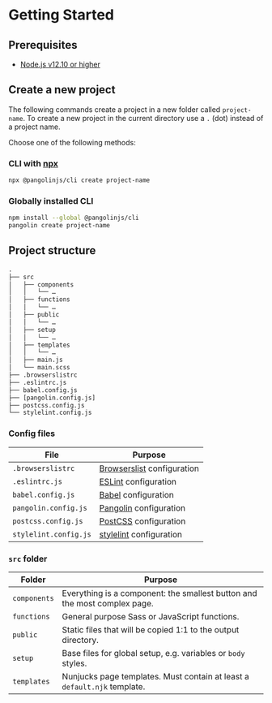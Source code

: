 # Getting Started

## Prerequisites

* [Node.js v12.10 or higher](https://nodejs.org)

## Create a new project

The following commands create a project in a new folder called `project-name`. To create a new project in the current directory use a `.` (dot) instead of a project name.

Choose one of the following methods:

### CLI with [npx](https://github.com/npm/npx)

```bash
npx @pangolinjs/cli create project-name
```

### Globally installed CLI

```bash
npm install --global @pangolinjs/cli
pangolin create project-name
```

## Project structure

```txt
.
├── src
│   ├── components
│   │   └── …
│   ├── functions
│   │   └── …
│   ├── public
│   │   └── …
│   ├── setup
│   │   └── …
│   ├── templates
│   │   └── …
│   ├── main.js
│   └── main.scss
├── .browserslistrc
├── .eslintrc.js
├── babel.config.js
├── [pangolin.config.js]
├── postcss.config.js
└── stylelint.config.js
```

### Config files

| File                  | Purpose                                                                    |
|-----------------------|----------------------------------------------------------------------------|
| `.browserslistrc`     | [Browserslist](https://github.com/browserslist/browserslist) configuration |
| `.eslintrc.js`        | [ESLint](https://eslint.org) configuration                                 |
| `babel.config.js`     | [Babel](https://babeljs.io) configuration                                  |
| `pangolin.config.js`  | <Badge text="Optional" /> [Pangolin](configuration.md) configuration       |
| `postcss.config.js`   | [PostCSS](https://postcss.org) configuration                               |
| `stylelint.config.js` | [stylelint](https://stylelint.io) configuration                            |

### `src` folder

| Folder       | Purpose                                                                                   |
|--------------|-------------------------------------------------------------------------------------------|
| `components` | Everything is a component: the smallest button and the most complex page.                 |
| `functions`  | <Badge text="Changeable" /> General purpose Sass or JavaScript functions.                 |
| `public`     | Static files that will be copied 1:1 to the output directory.                             |
| `setup`      | <Badge text="Changeable" /> Base files for global setup, e.g. variables or `body` styles. |
| `templates`  | Nunjucks page templates. Must contain at least a `default.njk` template.                  |

